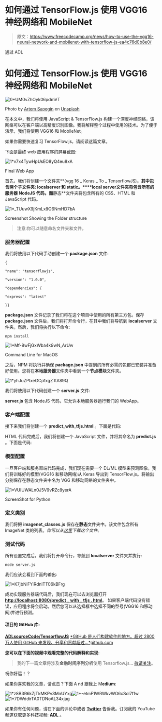 # 如何通过 TensorFlow.js 使用 VGG16 神经网络和 MobileNet

> 原文：<https://www.freecodecamp.org/news/how-to-use-the-vgg16-neural-network-and-mobilenet-with-tensorflow-js-ea4c76d0b8e0/>

通过 ADL

# 如何通过 TensorFlow.js 使用 VGG16 神经网络和 MobileNet

![0*UM0vZhOyk06pdmVT](img/030621ffdf87a195f2a5ca1229415319.png)

Photo by [Artem Sapegin](https://unsplash.com/@sapegin?utm_source=medium&utm_medium=referral) on [Unsplash](https://unsplash.com?utm_source=medium&utm_medium=referral)

在本文中，我们将使用 JavaScript & TensorFlow.js 构建一个深度神经网络，该网络可以在客户端以高精度识别图像。我将解释整个过程中使用的技术。为了便于演示，我们将使用 VGG16 和 MobileNet。

如果你需要快速复习 TensorFlow.js，请阅读这篇文章。

下面是最终 web 应用程序的屏幕截图:

![1*v7x4TywHpUsEO8yQ4eu8xA](img/6e3de8174504bb87ae8c1e7dccd7fb5b.png)

Final Web App

首先，我们将创建一个文件夹**(vgg 16 _ Keras _ To _ TensorflowJS)**，其中包含两个子文件夹: **localserver** 和 **static。****local server**文件夹将包含所有的服务器 **NodeJS** 代码，而**静态**文件夹将包含所有的 CSS、HTML 和 JavaScript 代码。

![1*_TUuwX9jKmLx8O6NmHD7bA](img/aea3ccb8469040ff101e582bc1236e11.png)

Screenshot Showing the Folder structure

> 注意:你可以随意命名文件夹和文件。

### 服务器配置

我们将使用以下代码手动创建一个 **package.json** 文件:

```
{
```

```
"name": "tensorflowjs",
```

```
"version": "1.0.0",
```

```
"dependencies": {
```

```
"express": "latest"
```

```
}}
```

**package.json** 文件记录了我们将在这个项目中使用的所有第三方包。保存 **package.json** 文件后，我们将打开命令行，在其中我们将导航到 **localserver** 文件夹。然后，我们将执行以下命令:

```
npm install
```

![1*Mf-8wFjGxWba4k9wN_ArUw](img/efd9a27e99305b2aa920d84c7120685c.png)

Command Line for MacOS

之后，NPM 将执行并确保 **package.json** 中提到的所有必需的包都已安装并准备好使用。您将在**本地服务器**文件夹中看到一个**节点模块**文件夹。

![1*yhJuZPtxeGCp1xgZTtA89Q](img/2e203d14cc1ca11aba802bbce5e268bb.png)

我们将使用以下代码创建一个 **server.js** 文件:

**server.js** 包含 NodeJS 代码，它允许本地服务器运行我们的 WebApp。

### 客户端配置

接下来我们将创建一个 **predict_with_tfjs.html** 。下面是代码:

HTML 代码完成后，我们将创建一个 JavaScript 文件，并将其命名为 **predict.js** 。下面是代码:

### 模型配置

一旦客户端和服务器端代码完成，我们现在需要一个 DL/ML 模型来预测图像。我们将训练好的模型(VGG16 和移动网络)从 Keras 导出到 TensorFlow.js。将输出分别保存在静态文件夹中名为 VGG 和移动网络的文件夹中。

![1*VUIUWALn0J5V9vRZc8yerA](img/533e6f2f80b1bea9539ea2fa6efd60e8.png)

ScreenShot for Python

### 定义类别

我们将把 **imagenet_classes.js** 保存在**静态**文件夹中。该文件包含所有 ImageNet 类的列表。*你可以从[这里](https://github.com/ADLsourceCode/TensorflowJS/blob/master/VGG16_Keras_To_TensorflowJS/static/imagenet_classes.js)下载这个文件。*

### 测试代码

所有设置完成后，我们将打开命令行，导航到 **localserver** 文件夹并执行:

```
node server.js
```

我们应该会看到下面的输出:

![1*K7jbNlFYiRdnITT06kBFrg](img/b68d6fe66a61d556871ab823e2ca5821.png)

成功实现服务器端代码后，我们现在可以去浏览器打开[**http://localhost:8080/predict _ with _ tfjs . html**](http://localhost:8080/predict_with_tfjs.html)。
如果客户端代码没有错误，应用程序将会启动。然后您可以从选择框中选择不同的型号(VGG16 和移动网)并进行预测。

#### **项目的 GitHub 库:**

[**ADLsourceCode/TensorflowJS**](https://github.com/ADLsourceCode/TensorflowJS/tree/master/VGG16_Keras_To_TensorflowJS)
[*GitHub 是人们构建软件的地方。超过 2800 万人使用 GitHub 来发现、分享和贡献超过…*github.com](https://github.com/ADLsourceCode/TensorflowJS/tree/master/VGG16_Keras_To_TensorflowJS)

**您可以在下面的视频中观看完整的代码解释和实现:**

> 我的下一篇文章将涉及**金融时间序列分析**使用 Tensorflow.js… [敬请关注](https://goo.gl/u72j6u)。

祝你好运！？

如果你喜欢我的文章，请点击？下面 A nd 跟我上 M**edium**:

![1*z8B3R6kZjTkMKPv3MnUYxg](img/5edb5b0205297b166b4ac3b0e7495b1b.png)![1*-etmF1WRWkvWO6cSol7f1w](img/0874bb68b926c7306f7fd27159485341.png)![1*7DWddirTA0TDNoAL34xjag](img/bbcfc64860cd2aadd06d06e15a3775a1.png)

如果你有任何问题，请在下面的评论中或者 [**Twitter**](https://twitter.com/I_AM_ADL) 告诉我。订阅我的 YouTube 频道获取更多科技视频: [**ADL**](https://goo.gl/u72j6u) 。